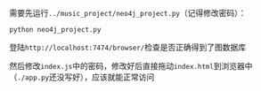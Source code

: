 需要先运行`../music_project/neo4j_project.py`（记得修改密码）：

```
python neo4j_project.py
```

登陆`http://localhost:7474/browser/`检查是否正确得到了图数据库

然后修改`index.js`中的密码，修改好后直接拖动`index.html`到浏览器中（`./app.py`还没写好），应该就能正常访问
